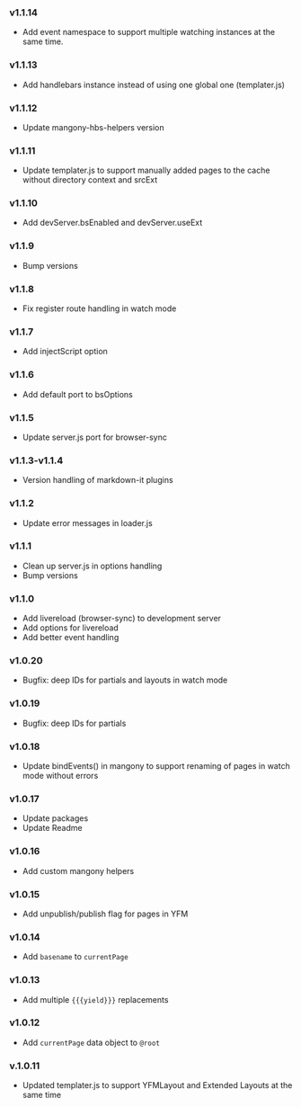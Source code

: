 ### v1.1.14
- Add event namespace to support multiple watching instances at the same time.

### v1.1.13
- Add handlebars instance instead of using one global one (templater.js)

### v1.1.12
- Update mangony-hbs-helpers version

### v1.1.11
- Update templater.js to support manually added pages  to the cache without directory context and srcExt

### v1.1.10
- Add devServer.bsEnabled and devServer.useExt

### v1.1.9
- Bump versions

### v1.1.8
- Fix register route handling in watch mode

### v1.1.7
- Add injectScript option

### v1.1.6
- Add default port to bsOptions

### v1.1.5
- Update server.js port for browser-sync

### v1.1.3-v1.1.4
- Version handling of markdown-it plugins

### v1.1.2
- Update error messages in loader.js

### v1.1.1
- Clean up server.js in options handling
- Bump versions

### v1.1.0
- Add livereload (browser-sync) to development server
- Add options for livereload
- Add better event handling 

### v1.0.20
- Bugfix: deep IDs for partials and layouts in watch mode

### v1.0.19
- Bugfix: deep IDs for partials

### v1.0.18
- Update bindEvents() in mangony to support renaming of pages in watch mode without errors 

### v1.0.17
- Update packages
- Update Readme

### v1.0.16
- Add custom mangony helpers

### v1.0.15
- Add unpublish/publish flag for pages in YFM

### v1.0.14
- Add `basename` to `currentPage`

### v1.0.13
- Add multiple `{{{yield}}}` replacements

### v1.0.12
- Add `currentPage` data object to `@root`

### v.1.0.11
- Updated templater.js to support YFMLayout and Extended Layouts at the same time
